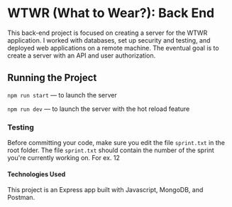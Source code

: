 # WTWR (What to Wear?): Back End

This back-end project is focused on creating a server for the WTWR application. I worked with databases, set up security and testing, and deployed web applications on a remote machine. The eventual goal is to create a server with an API and user authorization.

## Running the Project

`npm run start` — to launch the server

`npm run dev` — to launch the server with the hot reload feature

### Testing

Before committing your code, make sure you edit the file `sprint.txt` in the root folder. The file `sprint.txt` should contain the number of the sprint you're currently working on. For ex. 12

#### Technologies Used

This project is an Express app built with Javascript, MongoDB, and Postman.
